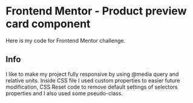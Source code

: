 # Frontend Mentor - Product preview card component

 Here is my code for Frontend Mentor challenge.

  
## Info

I like to make my project fully responsive by using @media query and relative units.
Inside CSS file I used custom properties to easier future modification, CSS Reset code to remove default settings of selectors properties and I also used some pseudo-class.